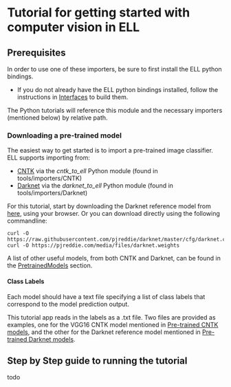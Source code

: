 # Tutorial for getting started with computer vision in ELL

## Prerequisites
In order to use one of these importers, be sure to first install the ELL python bindings.
- If you do not already have the ELL python bindings installed, follow the instructions in [Interfaces](../../../interfaces/README.MD) to build them.

The Python tutorials will reference this module and the necessary importers (mentioned below) by relative path.

### Downloading a pre-trained model
The easiest way to get started is to import a pre-trained image classifier. ELL supports importing from:
* [CNTK](https://www.microsoft.com/en-us/cognitive-toolkit/) via the *cntk_to_ell* Python module (found in tools/importers/CNTK)
* [Darknet](https://pjreddie.com/darknet/) via the *darknet_to_ell* Python module (found in tools/importers/Darknet)

For this tutorial, start by downloading the Darknet reference model from [here](https://pjreddie.com/darknet/imagenet/#reference), using your browser.
Or you can download directly using the following commandline:

    curl -O https://raw.githubusercontent.com/pjreddie/darknet/master/cfg/darknet.cfg
    curl -O https://pjreddie.com/media/files/darknet.weights

A list of other useful models, from both CNTK and Darknet, can be found in the [PretrainedModels](./PretrainedModels.md) section.

#### Class Labels
Each model should have a text file specifying a list of class labels that correspond to the model prediction output.

This tutorial app reads in the labels as a .txt file. Two files are provided as examples, one for the VGG16 CNTK model mentioned in [Pre-trained CNTK models](), and the other for the Darknet reference model mentioned in [Pre-trained Darknet models]().

## Step by Step guide to running the tutorial
todo
